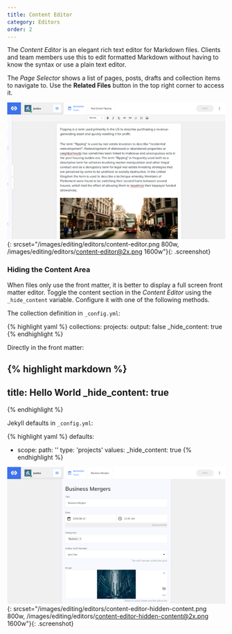```yaml
---
title: Content Editor
category: Editors
order: 2
---
```


The *Content Editor* is an elegant rich text editor for Markdown files.
Clients and team members use this to edit formatted Markdown without having to know the syntax or use a plain text editor.

The *Page Selector* shows a list of pages, posts, drafts and collection items to navigate to.
Use the **Related Files** button in the top right corner to access it.

![Content Editor](/images/editing/editors/content-editor.png){: srcset="/images/editing/editors/content-editor.png 800w, /images/editing/editors/content-editor@2x.png 1600w"}{: .screenshot}


### Hiding the Content Area

When files only use the front matter, it is better to display a full screen front matter editor. Toggle the content section in the *Content Editor* using the `_hide_content` variable. Configure it with one of the following methods.

The collection definition in `_config.yml`:

{% highlight yaml %}
collections:
  projects:
    output: false
    _hide_content: true
{% endhighlight %}

Directly in the front matter:

{% highlight markdown %}
---
title: Hello World
_hide_content: true
---
{% endhighlight %}

Jekyll defaults in `_config.yml`:

{% highlight yaml %}
defaults:
  - scope:
      path: ''
      type: 'projects'
    values:
      _hide_content: true
{% endhighlight %}

![Content Editor with no content section](/images/editing/editors/content-editor-hidden-content.png){: srcset="/images/editing/editors/content-editor-hidden-content.png 800w, /images/editing/editors/content-editor-hidden-content@2x.png 1600w"}{: .screenshot}


